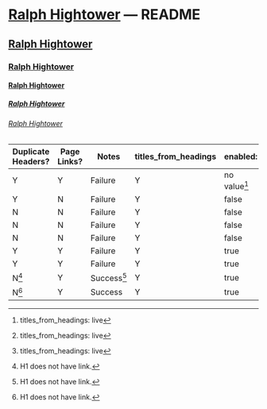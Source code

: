 # [Ralph Hightower](https://ralphhightower.github.io/) — README

## [Ralph Hightower](https://ralphhightower.github.io/)

### [Ralph Hightower](https://ralphhightower.github.io/)

#### [Ralph Hightower](https://ralphhightower.github.io/)

##### [Ralph Hightower](https://ralphhightower.github.io/)

###### [Ralph Hightower](https://ralphhightower.github.io/)

| Duplicate<br />Headers? | Page<br />Links? | Notes | titles_from_headings | enabled: | strip_title: | collections: |
|---|---|---|---|---|---|---|
| Y | Y | Failure | Y | no value[^11] | no value[^11] | no value[^11] |
| Y | N | Failure | Y | false | false | false |
| N | N | Failure | Y | false | false | true  |
| N | N | Failure | Y | false | true  | false |
| N | N | Failure | Y | false | true  | true  |
| Y | Y | Failure | Y | true  | false | false |
| Y | Y | Failure | Y | true  | false | true  |
| N[^12] | Y | Success[^12] | Y | true  | true  | false |
| N[^12] | Y | Success  | Y | true  | true  | true  |

[^11]: titles_from_headings: live
[^12]: H1 does not have link.
